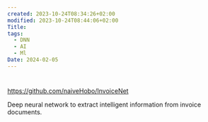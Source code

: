 ```yaml
---
created: 2023-10-24T08:34:26+02:00
modified: 2023-10-24T08:44:06+02:00
Title: 
tags:
  - DNN
  - AI
  - Ml
Date: 2024-02-05
---
```


# 
https://github.com/naiveHobo/InvoiceNet

Deep neural network to extract intelligent information from invoice documents.
